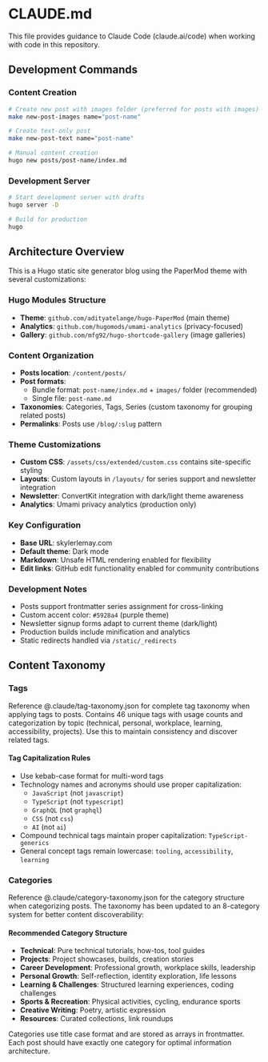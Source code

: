 # CLAUDE.md

This file provides guidance to Claude Code (claude.ai/code) when working with code in this repository.

## Development Commands

### Content Creation
```bash
# Create new post with images folder (preferred for posts with images)
make new-post-images name="post-name"

# Create text-only post
make new-post-text name="post-name"

# Manual content creation
hugo new posts/post-name/index.md
```

### Development Server
```bash
# Start development server with drafts
hugo server -D

# Build for production
hugo
```

## Architecture Overview

This is a Hugo static site generator blog using the PaperMod theme with several customizations:

### Hugo Modules Structure
- **Theme**: `github.com/adityatelange/hugo-PaperMod` (main theme)
- **Analytics**: `github.com/hugomods/umami-analytics` (privacy-focused)
- **Gallery**: `github.com/mfg92/hugo-shortcode-gallery` (image galleries)

### Content Organization
- **Posts location**: `/content/posts/`
- **Post formats**: 
  - Bundle format: `post-name/index.md` + `images/` folder (recommended)
  - Single file: `post-name.md`
- **Taxonomies**: Categories, Tags, Series (custom taxonomy for grouping related posts)
- **Permalinks**: Posts use `/blog/:slug` pattern

### Theme Customizations
- **Custom CSS**: `/assets/css/extended/custom.css` contains site-specific styling
- **Layouts**: Custom layouts in `/layouts/` for series support and newsletter integration
- **Newsletter**: ConvertKit integration with dark/light theme awareness
- **Analytics**: Umami privacy analytics (production only)

### Key Configuration
- **Base URL**: skylerlemay.com
- **Default theme**: Dark mode
- **Markdown**: Unsafe HTML rendering enabled for flexibility
- **Edit links**: GitHub edit functionality enabled for community contributions

### Development Notes
- Posts support frontmatter series assignment for cross-linking
- Custom accent color: `#5928a4` (purple theme)
- Newsletter signup forms adapt to current theme (dark/light)
- Production builds include minification and analytics
- Static redirects handled via `/static/_redirects`

## Content Taxonomy

### Tags
Reference @.claude/tag-taxonomy.json for complete tag taxonomy when applying tags to posts. Contains 46 unique tags with usage counts and categorization by topic (technical, personal, workplace, learning, accessibility, projects). Use this to maintain consistency and discover related tags.

#### Tag Capitalization Rules
- Use kebab-case format for multi-word tags
- Technology names and acronyms should use proper capitalization:
  - `JavaScript` (not `javascript`)
  - `TypeScript` (not `typescript`) 
  - `GraphQL` (not `graphql`)
  - `CSS` (not `css`)
  - `AI` (not `ai`)
- Compound technical tags maintain proper capitalization: `TypeScript-generics`
- General concept tags remain lowercase: `tooling`, `accessibility`, `learning`

### Categories
Reference @.claude/category-taxonomy.json for the category structure when categorizing posts. The taxonomy has been updated to an 8-category system for better content discoverability:

#### Recommended Category Structure
- **Technical**: Pure technical tutorials, how-tos, tool guides
- **Projects**: Project showcases, builds, creation stories  
- **Career Development**: Professional growth, workplace skills, leadership
- **Personal Growth**: Self-reflection, identity exploration, life lessons
- **Learning & Challenges**: Structured learning experiences, coding challenges
- **Sports & Recreation**: Physical activities, cycling, endurance sports
- **Creative Writing**: Poetry, artistic expression
- **Resources**: Curated collections, link roundups

Categories use title case format and are stored as arrays in frontmatter. Each post should have exactly one category for optimal information architecture.

